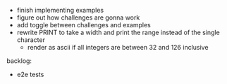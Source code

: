 - finish implementing examples
- figure out how challenges are gonna work
- add toggle between challenges and examples
- rewrite PRINT to take a width and print the range instead of the single
  character
  - render as ascii if all integers are between 32 and 126 inclusive

backlog:

- e2e tests
